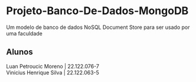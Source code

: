 # Projeto-Banco-De-Dados-MongoDB
Um modelo de banco de dados NoSQL Document Store para ser usado por uma faculdade

## Alunos
Luan Petroucic Moreno | 22.122.076-7
<br>
Vinicius Henrique Silva | 22.122.063-5
